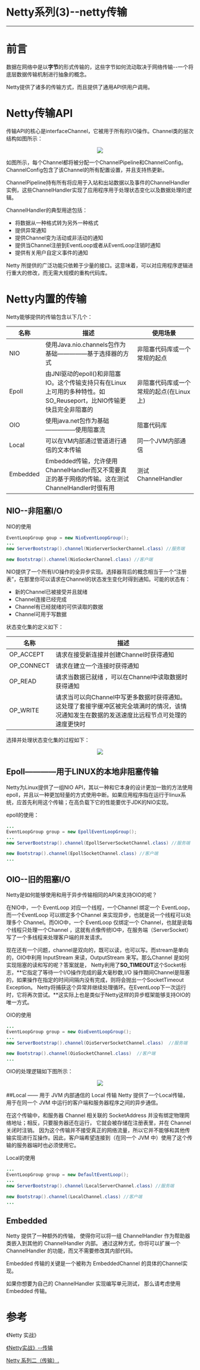 ﻿# Netty系列(3)--netty传输
---
# 前言
数据在网络中是以**字节**的形式传输的，这些字节如何流动取决于网络传输--一个将底层数据传输机制进行抽象的概念。

Netty提供了诸多的传输方式，而且提供了通用API供用户调用。

# Netty传输API
传输API的核心是interfaceChannel，它被用于所有的I/O操作。Channel类的层次结构如图所示：
<center>
<img src="https://raw.githubusercontent.com/adamhand/LeetCode-images/master/netty-transport.PNG">
</center>

如图所示，每个Channel都将被分配一个ChannelPipeline和ChannelConfig。ChannelConfig包含了该Channel的所有配置设置，并且支持热更新。

ChannelPipeline持有所有将应用于入站和出站数据以及事件的ChannelHandler实例，这些ChannelHandler实现了应用程序用于处理状态变化以及数据处理的逻辑。

ChannelHandler的典型用途包括：

- 将数据从一种格式转为另外一种格式
- 提供异常通知
- 提供Channel变为活动或非活动的通知
- 提供当Channel注册到EventLoop或者从EventLoop注销时通知
- 提供有关用户自定义事件的通知

Netty 所提供的广泛功能只依赖于少量的接口。这意味着，可以对应用程序逻辑进行重大的修改，而无需大规模的重构代码库。

# Netty内置的传输
Netty能够提供的传输包含以下几个：

|名称	|描述|使用场景|
|-|-|-|
|NIO|	使用Java.nio.channels包作为基础—————基于选择器的方式|非阻塞代码库或一个常规的起点|
|Epoll|	由JNI驱动的epoll()和非阻塞IO。这个传输支持只有在Linux上可用的多种特性。如SO_Reuseport，比NIO传输更快且完全非阻塞的|非阻塞代码库或一个常规的起点(在Linux上)|
|OIO|使用java.net包作为基础—————使用阻塞流|阻塞代码库|
|Local|可以在VM内部通过管道进行通信的文本传输|同一个JVM内部通信	|
|Embedded|Embedded传输，允许使用ChannelHandler而又不需要真正的基于网络的传输。这在测试ChannelHandler时很有用|测试ChannelHandler	|

## NIO--非阻塞I/O
NIO的使用
```java
EventLoopGroup goup = new NioEventLoopGroup();
...
new ServerBootstrap().channel(NioServerSockerChannel.class) //服务端

new Bootstrap().channel(NioSockerChannel.class) //客户端
```
NIO提供了一个所有I/O操作的全异步实现。选择器背后的概念相当于一个“注册表”，在那里你可以请求在Channel的状态发生变化时得到通知。可能的状态有：

- 新的Channel已被接受并且就绪
- Channel连接已经完成
- Channel有已经就绪的可供读取的数据
- Channel可用于写数据

状态变化集的定义如下：

|名称|描述|
|-|-|
|OP_ACCEPT|	请求在接受新连接并创建Channel时获得通知|
|OP_CONNECT|	请求在建立一个连接时获得通知|
|OP_READ|	请求当数据已就绪 ，可以在Channel中读取数据时获得通知|
|OP_WRITE|	请求当可以向Channel中写更多数据时获得通知。这处理了套接字缓冲区被完全填满时的情况，该情况通知发生在数据的发送速度比远程节点可处理的速度更快时|

选择并处理状态变化集的过程如下：
<center>
<img src="https://raw.githubusercontent.com/adamhand/LeetCode-images/master/netty-selector.PNG">
</center>

## Epoll————用于LINUX的本地非阻塞传输
Netty为Linux提供了一组NIO API，其以一种和它本身的设计更加一致的方法使用epoll，并且以一种更加轻量的方式使用中断。如果应用程序指在运行于linux系统，应首先利用这个传输；在高负载下它的性能要优于JDK的NIO实现。

epoll的使用：
```java
...
EventLoopGroup group = new EpollEventLoopGroup();
...
new ServerBootstrap().channel(EpollServerSocketChannel.class) //服务端

new Bootstrap().channel(EpollSocketChannel.class) //客户端
...
```

## OIO--旧的阻塞I/O
Netty是如何能够使用和用于异步传输相同的API来支持OIO的呢？

在NIO中，一个 EventLoop 对应一个线程，一个Channel 绑定一个 EventLoop，而一个EventLoop 可以绑定多个Channel 来实现异步，也就是说一个线程可以处理多个 Channel。而OIO中，一个 EventLoop 仅绑定一个 Channel，也就是说每个线程只处理一个Channel ，这就有点像传统IO中，在服务端（ServerSocket）写了一个多线程来处理客户端的并发请求。

现在还有一个问题，channel是双向的，既可以读，也可以写。而stream是单向的，OIO中利用 InputStream 来读，OutputStream 来写。那么Channel 是如何实现阻塞的读和写的呢？答案就是， Netty利用了**SO_TIMEOUT**这个Socket标志，**它指定了等待一个I/O操作完成的最大毫秒数,I/O 操作期间Channel是阻塞的，如果操作在指定的时间间隔内没有完成，则将会抛出一个SocketTimeout Exception。 Netty将捕获这个异常并继续处理循环。在EventLoop下一次运行时，它将再次尝试。**这实际上也是类似于Netty这样的异步框架能够支持OIO的唯一方式。

OIO的使用
```java
...
EventLoopGroup group = new OioEventLoopGroup();
...
new ServerBootstrap().channel(OioServerSocketChannel.class)  //服务端

new Bootstrap().channel(OioSocketChannel.class)  //客户端
...
```

OIO的处理逻辑如下图所示：
<center>
<img src="https://raw.githubusercontent.com/adamhand/LeetCode-images/master/netty-oio.PNG">
</center>

##Local —— 用于 JVM 内部通信的 Local 传输
Netty 提供了一个Local传输， 用于在同一个 JVM 中运行的客户端和服务器程序之间的异步通信。

 在这个传输中，和服务器 Channel 相关联的 SocketAddress 并没有绑定物理网络地址；相反，只要服务器还在运行， 它就会被存储在注册表里，并在 Channel 关闭时注销。 因为这个传输并不接受真正的网络流量，所以它并不能够和其他传输实现进行互操作。因此，客户端希望连接到（在同一个 JVM 中）使用了这个传输的服务器端时也必须使用它。
 
Local的使用
```java
...
EventLoopGroup group = new DefaultEventLoop();
...
new ServerBootstrap().channel(LocalServerChannel.class) //服务端

new Bootstrap().channel(LocalChannel.class) //客户端
...
```

## Embedded
Netty 提供了一种额外的传输， 使得你可以将一组 ChannelHandler 作为帮助器类嵌入到其他的 ChannelHandler 内部。 通过这种方式，你将可以扩展一个 ChannelHandler 的功能，而又不需要修改其内部代码。

Embedded 传输的关键是一个被称为 EmbeddedChannel 的具体的Channel实现。

如果你想要为自己的 ChannelHandler 实现编写单元测试， 那么请考虑使用 Embedded 传输。

# 参考
《Netty 实战》

[《Netty实战》--传输](https://www.jianshu.com/p/9581068f9739)

[Netty 系列二（传输）.](https://www.cnblogs.com/jmcui/p/9171733.html)